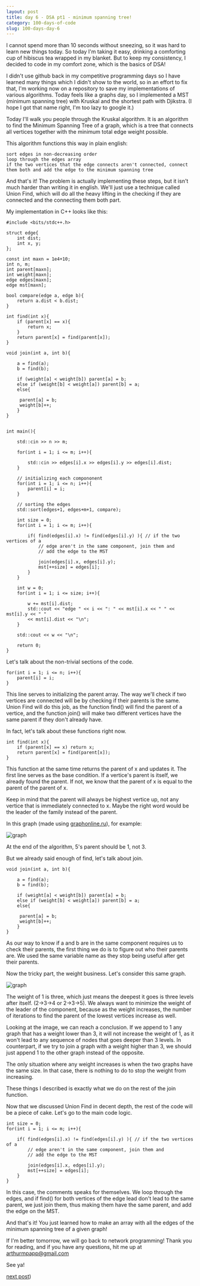 ```yaml
---
layout: post
title: day 6 - DSA pt1 - minimum spanning tree! 
category: 100-days-of-code
slug: 100-days-day-6
---
```


I cannot spend more than 10 seconds without sneezing, so it was hard to learn new things today. So today I'm taking it easy, drinking a comforting cup of hibiscus tea wrapped in my blanket. But to keep my consistency, I decided to code in my comfort zone, which is the basics of DSA! 

I didn't use github back in my competitive programming days so I have learned many things which I didn't show to the world, so in an effort to fix that, I'm working now on a repository to save my implementations of various algorithms. Today feels like a graphs day, so I implemented a MST (minimum spanning tree) with Kruskal and the shortest path with Djikstra. (I hope I got that name right, I'm too lazy to google it.)

Today I'll walk you people through the Kruskal algorithm. It is an algorithm to find the Minimum Spanning Tree of a graph, which is a tree that connects all vertices together with the minimum total edge weight possible. 

This algorithm functions this way in plain english:

```
sort edges in non-decreasing order
loop through the edges array
if the two vertices that the edge connects aren't connected, connect them both and add the edge to the minimum spanning tree
```

And that's it! The problem is actually implementing these steps, but it isn't much harder than writing it in english. We'll just use a technique called Union Find, which will do all the heavy lifting in the checking if they are connected and the connecting them both part. 

My implementation in C++ looks like this:

```
#include <bits/stdc++.h>

struct edge{
    int dist;
    int x, y;
};

const int maxn = 1e4+10;
int n, m;
int parent[maxn];
int weight[maxn];
edge edges[maxn];
edge mst[maxn];

bool compare(edge a, edge b){ 
    return a.dist < b.dist; 
}

int find(int x){
    if (parent[x] == x){
        return x;
    }
    return parent[x] = find(parent[x]);
}

void join(int a, int b){
    
    a = find(a);
    b = find(b);
    
    if (weight[a] < weight[b]) parent[a] = b;
    else if (weight[b] < weight[a]) parent[b] = a;
    else{

     parent[a] = b;
     weight[b]++;
    }
}


int main(){
    
    std::cin >> n >> m;
    
    for(int i = 1; i <= m; i++){

        std::cin >> edges[i].x >> edges[i].y >> edges[i].dist;
    }

    // initializing each compononent
    for(int i = 1; i <= n; i++){
        parent[i] = i;
    }
    
    // sorting the edges
    std::sort(edges+1, edges+m+1, compare);
    
    int size = 0;
    for(int i = 1; i <= m; i++){
        
        if( find(edges[i].x) != find(edges[i].y) ){ // if the two vertices of a 
            // edge aren't in the same component, join them and 
            // add the edge to the MST

            join(edges[i].x, edges[i].y);
            mst[++size] = edges[i];
        }
    }
    
    int w = 0;
    for(int i = 1; i <= size; i++){

        w += mst[i].dist;
        std::cout << "edge " << i << ": " << mst[i].x << " " << mst[i].y << " " 
        << mst[i].dist << "\n";
    }

    std::cout << w << "\n";
    
    return 0;
}
```

Let's talk about the non-trivial sections of the code. 

```
for(int i = 1; i <= n; i++){
    parent[i] = i;
}
```

This line serves to initializing the parent array. The way we'll check if two vertices are connected will be by checking if their parents is the same. Union Find will do this job, as the function find() will find the parent of a vertice, and the function join() will make two different vertices have the same parent if they don't already have.

In fact, let's talk about these functions right now.

```
int find(int x){
    if (parent[x] == x) return x;
    return parent[x] = find(parent[x]);
}
```

This function at the same time returns the parent of x and updates it. The first line serves as the base condition. If a vertice's parent is itself, we already found the parent. If not, we know that the parent of x is equal to the parent of the parent of x. 

Keep in mind that the parent will always be highest vertice up, not any vertice that is immediately connected to x. Maybe the right word would be the leader of the family instead of the parent. 

In this graph (made using [graphonline.ru](graphonline.ru)), for example:

![graph](https://raw.githubusercontent.com/arthuramp/blog/master/graph.png)

At the end of the algorithm, 5's parent should be 1, not 3. 

But we already said enough of find, let's talk about join.

```
void join(int a, int b){
    
    a = find(a);
    b = find(b);
    
    if (weight[a] < weight[b]) parent[a] = b;
    else if (weight[b] < weight[a]) parent[b] = a;
    else{
        
     parent[a] = b;
     weight[b]++;
    }
}
```

As our way to know if a and b are in the same component requires us to check their parents, the first thing we do is to figure out who their parents are. We used the same variable name as they stop being useful after get their parents. 

Now the tricky part, the weight business. Let's consider this same graph.

![graph](https://raw.githubusercontent.com/arthuramp/blog/master/graph.png)

The weight of 1 is three, which just means the deepest it goes is three levels after itself. (2->3->4 or 2->3->5). We always want to minimize the weight of the leader of the component, because as the weight increases, the number of iterations to find the parent of the lowest vertices increase as well.

Looking at the image, we can reach a conclusion. If we append to 1 any graph that has a weight lower than 3, it will not increase the weight of 1, as it won't lead to any sequence of nodes that goes deeper than 3 levels. In counterpart, if we try to join a graph with a weight higher than 3, we should just append 1 to the other graph instead of the opposite. 

The only situation where any weight increases is when the two graphs have the same size. In that case, there is nothing to do to stop the weight from increasing. 

These things I described is exactly what we do on the rest of the join function.

Now that we discussed Union Find in decent depth, the rest of the code will be a piece of cake. Let's go to the main code logic. 

```
int size = 0;
for(int i = 1; i <= m; i++){
        
    if( find(edges[i].x) != find(edges[i].y) ){ // if the two vertices of a 
        // edge aren't in the same component, join them and 
        // add the edge to the MST

        join(edges[i].x, edges[i].y);
        mst[++size] = edges[i];
    }
}
```

In this case, the comments speaks for themselves. We loop through the edges, and if find() for both vertices of the edge lead don't lead to the same parent, we just join them, thus making them have the same parent, and add the edge on the MST. 

And that's it! You just learned how to make an array with all the edges of the minimum spanning tree of a given graph!

If I'm better tomorrow, we will go back to network programming! Thank you for reading, and if you have any questions, hit me up at arthurmpapp@gmail.com

See ya!

[next post](/blog/100-days-day-7))